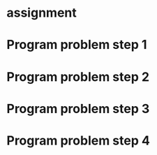 # assignment

# Program  problem step 1

# Program  problem step 2

# Program  problem step 3

# Program  problem step 4

